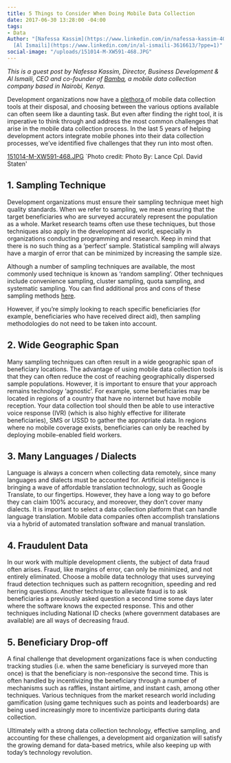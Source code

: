 ```yaml
---
title: 5 Things to Consider When Doing Mobile Data Collection
date: 2017-06-30 13:28:00 -04:00
tags:
- Data
Author: "[Nafessa Kassim](https://www.linkedin.com/in/nafessa-kassim-4088482/) and
  [Al Ismaili](https://www.linkedin.com/in/al-ismaili-3616613/?ppe=1)"
social-image: "/uploads/151014-M-XW591-468.JPG"
---
```


*This is a guest post by Nafessa Kassim, Director, Business Development & Al Ismaili, CEO and co-founder of [Bamba](http://bambagroup.com/), a mobile data collection company based in Nairobi, Kenya.* 

Development organizations now have a [plethora ](https://dai-global-digital.com/mobile-data-collection-a-sector-in-flux.html)of mobile data collection tools at their disposal, and choosing between the various options available can often seem like a daunting task. But even after finding the right tool, it is imperative to think through and address the most common challenges that arise in the mobile data collection process. In the last 5 years of helping development actors integrate mobile phones into their data collection processes, we’ve identified five challenges that they run into most often. 

[151014-M-XW591-468.JPG](/uploads/151014-M-XW591-468.JPG)
`Photo credit: Photo By: Lance Cpl. David Staten'

<!--more-->

## 1. Sampling Technique

Development organizations must ensure their sampling technique meet high quality standards.  When we refer to sampling, we mean ensuring that the target beneficiaries who are surveyed accurately represent the population as a whole. Market research teams often use these techniques, but those techniques also apply in the development aid world, especially in organizations conducting programming and research. Keep in mind that there is no such thing as a ‘perfect’ sample. Statistical sampling will always have a margin of error that can be minimized by increasing the sample size. 

Although a number of sampling techniques are available, the most commonly used technique is known as ‘random sampling’.  Other techniques include convenience sampling, cluster sampling, quota sampling, and systematic sampling. You can find additional pros and cons of these sampling methods [here](https://www.bl.uk/business-and-ip-centre/articles/effective-sampling-techniques-for-market-research.). 

However, if you’re simply looking to reach specific beneficiaries (for example, beneficiaries who have received direct aid), then sampling methodologies do not need to be taken into account.

## 2. Wide Geographic Span

Many sampling techniques can often result in a wide geographic span of beneficiary locations.  The advantage of using mobile data collection tools is that they can often reduce the cost of reaching geographically dispersed sample populations.  However, it is important to ensure that your approach remains technology ‘agnostic’.  For example, some beneficiaries may be located in regions of a country that have no internet but have mobile reception.  Your data collection tool should then be able to use interactive voice response (IVR) (which is also highly effective for illiterate beneficiaries), SMS or USSD to gather the appropriate data.  In regions where no mobile coverage exists, beneficiaries can only be reached by deploying mobile-enabled field workers. 

## 3. Many Languages / Dialects 

Language is always a concern when collecting data remotely, since many languages and dialects must be accounted for.  Artificial intelligence is bringing a wave of affordable translation technology, such as Google Translate, to our fingertips. However, they have a long way to go before they can claim 100% accuracy, and moreover, they don’t cover many dialects.  It is important to select a data collection platform that can handle language translation.  Mobile data companies often accomplish translations via a hybrid of automated translation software and manual translation.

## 4. Fraudulent Data 

In our work with multiple development clients, the subject of data fraud often arises.  Fraud, like margins of error, can only be minimized, and not entirely eliminated.  Choose a mobile data technology that uses surveying fraud detection techniques such as pattern recognition, speeding and red herring questions.  Another technique to alleviate fraud is to ask beneficiaries a previously asked question a second time some days later where the software knows the expected response.  This and other techniques including National ID checks (where government databases are available) are all ways of decreasing fraud. 

## 5. Beneficiary Drop-off

A final challenge that development organizations face is when conducting tracking studies (i.e. when the same beneficiary is surveyed more than once) is that the beneficiary is non-responsive the second time.  This is often handled by incentivizing the beneficiary through a number of mechanisms such as raffles, instant airtime, and instant cash, among other techniques. Various techniques from the market research world including gamification (using game techniques such as points and leaderboards) are being used increasingly more to incentivize participants during data collection. 

Ultimately with a strong data collection technology, effective sampling, and accounting for these challenges, a development aid organization will satisfy the growing demand for data-based metrics, while also keeping up with today’s technology revolution.  
